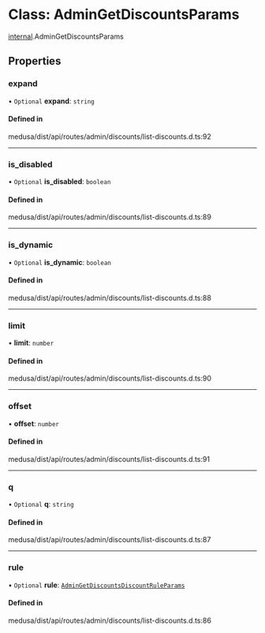 # Class: AdminGetDiscountsParams

[internal](../modules/internal-7.md).AdminGetDiscountsParams

## Properties

### expand

• `Optional` **expand**: `string`

#### Defined in

medusa/dist/api/routes/admin/discounts/list-discounts.d.ts:92

___

### is\_disabled

• `Optional` **is\_disabled**: `boolean`

#### Defined in

medusa/dist/api/routes/admin/discounts/list-discounts.d.ts:89

___

### is\_dynamic

• `Optional` **is\_dynamic**: `boolean`

#### Defined in

medusa/dist/api/routes/admin/discounts/list-discounts.d.ts:88

___

### limit

• **limit**: `number`

#### Defined in

medusa/dist/api/routes/admin/discounts/list-discounts.d.ts:90

___

### offset

• **offset**: `number`

#### Defined in

medusa/dist/api/routes/admin/discounts/list-discounts.d.ts:91

___

### q

• `Optional` **q**: `string`

#### Defined in

medusa/dist/api/routes/admin/discounts/list-discounts.d.ts:87

___

### rule

• `Optional` **rule**: [`AdminGetDiscountsDiscountRuleParams`](internal-7.AdminGetDiscountsDiscountRuleParams.md)

#### Defined in

medusa/dist/api/routes/admin/discounts/list-discounts.d.ts:86
